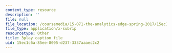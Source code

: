 ```yaml
---
content_type: resource
description: ''
file: null
file_location: /coursemedia/15-071-the-analytics-edge-spring-2017/15ec1c6a85ee8095d2373337aaaec2c2_ee6E6aUGpm0.srt
file_type: application/x-subrip
resourcetype: Other
title: 3play caption file
uid: 15ec1c6a-85ee-8095-d237-3337aaaec2c2
---
```

